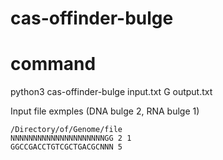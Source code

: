 # cas-offinder-bulge

# command

python3 cas-offinder-bulge input.txt G output.txt


Input file exmples (DNA bulge 2, RNA bulge 1)

    /Directory/of/Genome/file
    NNNNNNNNNNNNNNNNNNNNNGG 2 1
    GGCCGACCTGTCGCTGACGCNNN 5
  
